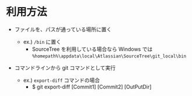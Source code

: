 # 利用方法
+ ファイルを、パスが通っている場所に置く
	+ ex.) `/bin` に置く
		+ SourceTree を利用している場合なら Windows では `%homepath%\appdata\local\Atlassian\SourceTree\git_local\bin`

+ コマンドラインから git コマンドとして実行
	+ ex.) `export-diff` コマンドの場合
		+ $ git export-diff [Commit1] [Commit2] [OutPutDir]

